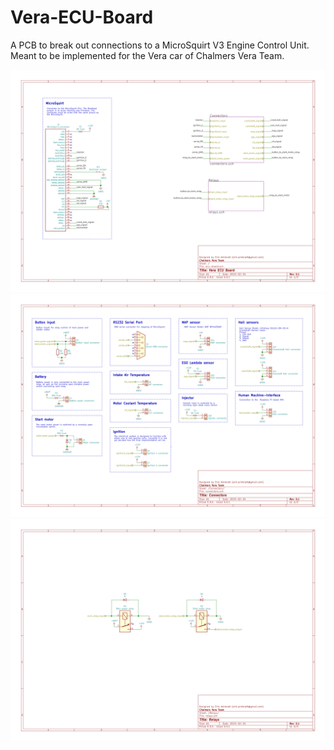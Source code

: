 # Vera-ECU-Board
A PCB to break out connections to a MicroSquirt V3 Engine Control Unit. Meant to be implemented for the Vera car of Chalmers Vera Team.


![ecu-board.svg](./ecu-board/ecu-board.svg)
![connectors-Connectors.svg](./ecu-board/connectors-Connectors.svg)
![relays-Relays.svg](./ecu-board/relays-Relays.svg)
